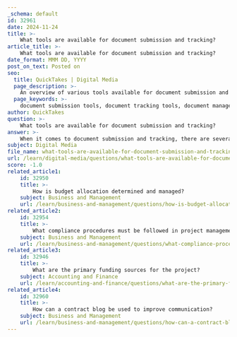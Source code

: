 ```yaml
---
_schema: default
id: 32961
date: 2024-11-24
title: >-
    What tools are available for document submission and tracking?
article_title: >-
    What tools are available for document submission and tracking?
date_format: MMM DD, YYYY
post_on_text: Posted on
seo:
  title: QuickTakes | Digital Media
  page_description: >-
    An overview of various tools available for document submission and tracking, including Document Management Systems like DocuWare and M-Files, Submission Management Systems such as Submittable, and project management tools with document tracking features like Asana and ClickUp.
  page_keywords: >-
    document submission tools, document tracking tools, document management systems, DMS, Submittable, DocuWare, Microsoft SharePoint, Alfresco, project management tools, Asana, ClickUp, Fluix, integration capabilities, collaboration features, ease of use, security and compliance
author: QuickTakes
question: >-
    What tools are available for document submission and tracking?
answer: >-
    When it comes to document submission and tracking, there are several tools available that cater to different needs and preferences. Here’s a comprehensive overview of some of the most effective tools in this domain:\n\n### Document Management Systems (DMS)\n1. **DocuWare**: Known for its robust integrations, DocuWare integrates natively with over 500 other tools, making it a versatile choice for organizations looking to streamline their document workflows.\n2. **M-Files**: This software automates file organization and retrieval, enhancing efficiency in document management.\n3. **Microsoft SharePoint**: A popular choice for collaboration, SharePoint seamlessly integrates with the Microsoft suite, allowing for easy document sharing and tracking.\n4. **Alfresco**: Designed for enterprise businesses, Alfresco offers an all-in-one content management solution that can be customized to meet specific organizational needs.\n\n### Submission Management Systems\n1. **Submittable**: This platform provides tools for launching, measuring, and growing social impact programs, allowing for streamlined document collection and management.\n2. **Fluix**: Particularly useful for field engineers, Fluix offers offline capabilities and is designed for document management in dynamic environments.\n\n### Project Management Tools with Document Tracking Features\n1. **Asana**: While primarily a project management tool, Asana includes features for document collaboration and tracking, making it suitable for teams that need to manage tasks alongside document submissions.\n2. **ClickUp**: This versatile tool offers document collaboration features, allowing teams to manage projects and documents in one place.\n3. **Smartsheet**: Known for its spreadsheet-like interface, Smartsheet provides document management capabilities along with project tracking features.\n\n### Specialized Document Tracking Tools\n1. **DocuPhase**: This tool focuses on automation and workflows, providing intelligent data capture and document retrieval.\n2. **LogicalDOC**: Offers ease of use and compatibility with multiple operating systems, making it accessible for various users.\n\n### Key Features to Look For\nWhen selecting a document submission and tracking tool, consider the following features:\n- **Integration Capabilities**: The ability to integrate with other tools and systems is crucial for seamless workflows.\n- **Collaboration Features**: Look for tools that allow real-time collaboration, commenting, and version control.\n- **Ease of Use**: A user-friendly interface can significantly enhance productivity and reduce the learning curve for team members.\n- **Security and Compliance**: Ensure that the tool meets your organization’s security requirements, especially if handling sensitive information.\n\n### Conclusion\nThe choice of document submission and tracking tools largely depends on the specific needs of your organization, including the size of your team, the complexity of your projects, and your budget. Tools like DocuWare and Submittable are excellent for comprehensive document management, while project management tools like Asana and ClickUp offer integrated solutions for teams looking to manage both tasks and documents effectively.
subject: Digital Media
file_name: what-tools-are-available-for-document-submission-and-tracking.md
url: /learn/digital-media/questions/what-tools-are-available-for-document-submission-and-tracking
score: -1.0
related_article1:
    id: 32950
    title: >-
        How is budget allocation determined and managed?
    subject: Business and Management
    url: /learn/business-and-management/questions/how-is-budget-allocation-determined-and-managed
related_article2:
    id: 32954
    title: >-
        What compliance procedures must be followed in project management?
    subject: Business and Management
    url: /learn/business-and-management/questions/what-compliance-procedures-must-be-followed-in-project-management
related_article3:
    id: 32946
    title: >-
        What are the primary funding sources for the project?
    subject: Accounting and Finance
    url: /learn/accounting-and-finance/questions/what-are-the-primary-funding-sources-for-the-project
related_article4:
    id: 32960
    title: >-
        How can a contract blog be used to improve communication?
    subject: Business and Management
    url: /learn/business-and-management/questions/how-can-a-contract-blog-be-used-to-improve-communication
---
```


&nbsp;